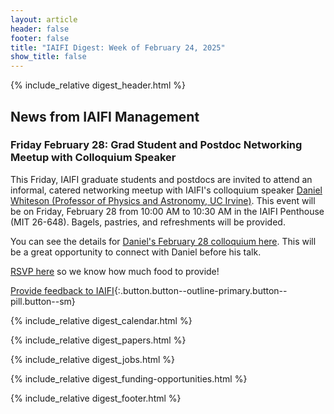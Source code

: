 ```yaml
---
layout: article
header: false
footer: false
title: "IAIFI Digest: Week of February 24, 2025"
show_title: false
--- 
```


{% include_relative digest_header.html %}

## News from IAIFI Management

### Friday February 28: Grad Student and Postdoc Networking Meetup with Colloquium Speaker

This Friday, IAIFI graduate students and postdocs are invited to attend an informal, catered networking meetup with IAIFI's colloquium speaker [Daniel Whiteson (Professor of Physics and Astronomy, UC Irvine)](https://sites.uci.edu/daniel/). This event will be on Friday, February 28 from 10:00 AM to 10:30 AM in the IAIFI Penthouse (MIT 26-648). Bagels, pastries, and refreshments will be provided.
 
You can see the details for [Daniel's February 28 colloquium here](https://iaifi.org/events.html). This will be a great opportunity to connect with Daniel before his talk.
 
[RSVP here](https://app.smartsheet.com/b/form/2f012f21f9fa4d558b269a2c120464a6) so we know how much food to provide!

[Provide feedback to IAIFI](https://forms.gle/hk2mrqjaLY8nCZrE6){:.button.button--outline-primary.button--pill.button--sm}

{% include_relative digest_calendar.html %}

{% include_relative digest_papers.html %}
 
{% include_relative digest_jobs.html %}

{% include_relative digest_funding-opportunities.html %}

{% include_relative digest_footer.html %}
